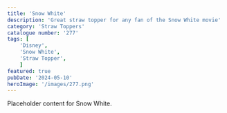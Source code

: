 ```yaml
---
title: 'Snow White'
description: 'Great straw topper for any fan of the Snow White movie'
category: 'Straw Toppers'
catalogue number: '277'
tags: [
    'Disney', 
    'Snow White',
    'Straw Topper', 
    ]
featured: true
pubDate: '2024-05-10'
heroImage: '/images/277.png'
---
```


Placeholder content for Snow White.